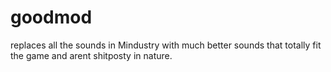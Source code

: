 # goodmod
replaces all the sounds in Mindustry with much better sounds that totally fit the game and arent shitposty in nature.
